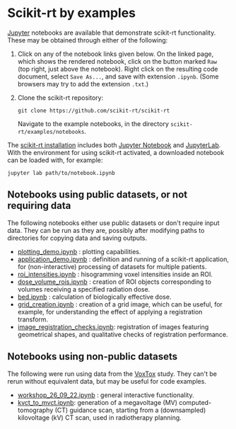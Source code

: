 # Scikit-rt by examples

[Jupyter](https://jupyter.org/) notebooks are available that demonstrate
scikit-rt functionality.  These may be obtained through either of the
following:

1. Click on any of the notebook links given below.  On the linked page,
   which shows the rendered notebook, click on the button marked `Raw` (top
   right, just above the notebook).  Right click on the resulting code
   document, select `Save As...`, and save with extension `.ipynb`.  (Some
   browsers may try to add the extension `.txt`.)

2. Clone the scikit-rt repository:

   ```
   git clone https://github.com/scikit-rt/scikit-rt
   ```

    Navigate to the example notebooks, in the directory
    `scikit-rt/examples/notebooks`.

The [scikit-rt installation](docs/installation.md) includes both
[Jupyter Notebook](https://jupyter-notebook.readthedocs.io/en/latest/) and
[JupyterLab](https://github.com/jupyterlab/jupyterlab).  With the
environment for using scikit-rt activated, a downloaded notebook can
be loaded with, for example:

```
jupyter lab path/to/notebook.ipynb
```

## Notebooks using public datasets, or not requiring data

The following notebooks either use public datasets or don't require
input data.  They can be run as they are, possibly after modifying paths
to directories for copying data and saving outputs.

- [plotting_demo.ipynb](https://github.com/scikit-rt/scikit-rt/blob/master/examples/notebooks/plotting_demo.ipynb) :
  plotting capabilities.
- [application_demo.ipynb](https://github.com/scikit-rt/scikit-rt/blob/master/examples/notebooks/application_demo.ipynb) :
  definition and running of a scikit-rt application, for (non-interactive)
  processing of datasets for multiple patients.
- [roi_intensities.ipynb](https://github.com/scikit-rt/scikit-rt/blob/master/examples/notebooks/roi_intensities.ipynb) :
  hisogramming voxel intensities inside an ROI.
- [dose_volume_rois.ipynb](https://github.com/scikit-rt/scikit-rt/blob/master/examples/notebooks/dose_volume_rois.ipynb) :
  creation of ROI objects corresponding to volumes receiving
  a specified radiation dose.
- [bed.ipynb](https://github.com/scikit-rt/scikit-rt/blob/master/examples/notebooks/bed.ipynb) :
  calculation of biologically effective dose.
- [grid_creation.ipynb](https://github.com/scikit-rt/scikit-rt/blob/master/examples/notebooks/grid_creation.ipynb) :
  creation of a grid image, which can be useful, for example,
  for understanding the effect of applying a registration transform.
- [image_registration_checks.ipynb](https://github.com/scikit-rt/scikit-rt/blob/master/examples/notebooks/image_registration_checks.ipynb):
  registration of images featuring geometrical shapes, and qualitative
  checks of registration performance.

## Notebooks using non-public datasets

The following were run using data from the [VoxTox](https://www.cancerresearchuk.org/about-cancer/find-a-clinical-trial/a-study-to-collect-detailed-information-about-side-effects-of-radiotherapy-for-cancers-of-the-prostate-head-and-neck-or-central-nervous-system-voxtox) study.  They can't be rerun without equivalent
data, but may be useful for code examples.

- [workshop_26_09_22.ipynb](https://github.com/scikit-rt/scikit-rt/blob/master/examples/notebooks/workshop_26_09_22.ipynb) :
  general interactive functionality.
- [kvct_to_mvct.ipynb](https://github.com/scikit-rt/scikit-rt/blob/master/examples/notebooks/kvct_to_mvct.ipynb):
  generation of a megavoltage (MV) computed-tomography (CT) guidance scan,
  starting from a (downsampled) kilovoltage (kV) CT scan, used in
  radiotherapy planning.
